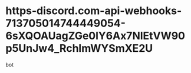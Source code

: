 # https-discord.com-api-webhooks-713705014744449054-6sXQOAUagZGe0lY6Ax7NlEtVW90p5UnJw4_RchlmWYSmXE2U
bot
